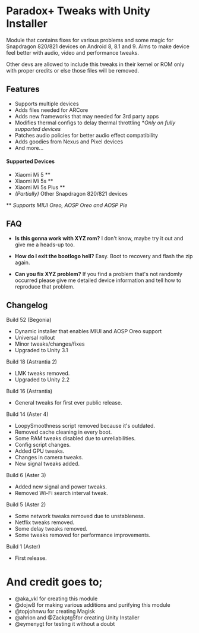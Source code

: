# Paradox+ Tweaks with Unity Installer
Module that contains fixes for various problems and some magic for Snapdragon 820/821  devices on Android 8, 8.1 and 9. Aims to make device feel better with audio, video and performance tweaks.

Other devs are allowed to include this tweaks in their kernel or ROM only with proper credits or else those files will be removed.

## Features
* Supports multiple devices
* Adds files needed for ARCore
* Adds new frameworks that may needed for 3rd party apps
* Modifies thermal configs to delay thermal throttling **Only on fully supported devices*
* Patches audio policies for better audio effect compatibility
* Adds goodies from Nexus and Pixel devices
* And more...

#### Supported Devices
* Xiaomi Mi 5 **
* Xiaomi Mi 5s **
* Xiaomi Mi 5s Plus **
* *(Partially)* Other Snapdragon 820/821 devices

** *Supports MIUI Oreo, AOSP Oreo and AOSP Pie*

## FAQ
* **Is this gonna work with XYZ rom?**
I don't know, maybe try it out and give me a heads-up too.

* **How do I exit the bootlogo hell?**
Easy. Boot to recovery and flash the zip again.

* **Can you fix XYZ problem?**
If you find a problem that's not randomly occurred please give me detailed device information and tell how to reproduce that problem.


## Changelog
Build 52 (Begonia)
* Dynamic installer that enables MIUI and AOSP Oreo support
* Universal rollout
* Minor tweaks/changes/fixes
* Upgraded to Unity 3.1

Build 18 (Astrantia 2)
* LMK tweaks removed.
* Upgraded to Unity 2.2

Build 16 (Astrantia)
* General tweaks for first ever public release.

Build 14 (Aster 4)
* LoopySmoothness script removed because it's outdated.
* Removed cache cleaning in every boot.
* Some RAM tweaks disabled due to unreliabilities.
* Config script changes.
* Added GPU tweaks.
* Changes in camera tweaks.
* New signal tweaks added.

Build 6 (Aster 3)
* Added new signal and power tweaks.
* Removed Wi-Fi search interval tweak.

Build 5 (Aster 2)
* Some network tweaks removed due to unstableness.
* Netflix tweaks removed.
* Some delay tweaks removed.
* Some tweaks removed for performance improvements.

Build 1 (Aster)
* First release.


# And credit goes to;
* @aka_vkl for creating this module
* @dojwB for making various additions and purifying this module
* @topjohnwu for creating Magisk
* @ahrion and @Zackptg5for creating Unity Installer
* @eymenygt for testing it without a doubt
